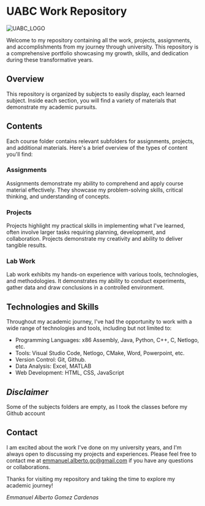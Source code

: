 # UABC Work Repository

![UABC_LOGO](https://static.wixstatic.com/media/d37dc4_aa9a938d426145dd89f2fb14f25ad814~mv2.png/v1/crop/x_532,y_247,w_1899,h_2526/fill/w_304,h_404,al_c,q_85,usm_0.66_1.00_0.01,enc_auto/Escudo_0%20(1).png)

Welcome to my repository containing all the work, projects, assignments, and accomplishments from my journey through university. This repository is a comprehensive portfolio showcasing my growth, skills, and dedication during these transformative years.

## Overview

This repository is organized by subjects to easily display, each learned subject. Inside each section, you will find a variety of materials that demonstrate my academic pursuits.

## Contents

Each course folder contains relevant subfolders for assignments, projects, and additional materials. Here's a brief overview of the types of content you'll find:

### Assignments

Assignments demonstrate my ability to comprehend and apply course material effectively. They showcase my problem-solving skills, critical thinking, and understanding of concepts.

### Projects

Projects highlight my practical skills in implementing what I've learned, often involve larger tasks requiring planning, development, and collaboration. Projects demonstrate my creativity and ability to deliver tangible results.

### Lab Work

Lab work exhibits my hands-on experience with various tools, technologies, and methodologies. It demonstrates my ability to conduct experiments, gather data and draw conclusions in a controlled environment.

## Technologies and Skills

Throughout my academic journey, I've had the opportunity to work with a wide range of technologies and tools, including but not limited to:

- Programming Languages: x86 Assembly, Java, Python, C++, C, Netlogo, etc.
- Tools: Visual Studio Code, Netlogo, CMake, Word, Powerpoint, etc.
- Version Control: Git, Github.
- Data Analysis: Excel, MATLAB
- Web Development: HTML, CSS, JavaScript

## _Disclaimer_ 

Some of the subjects folders are empty, as I took the classes before my Github account

## Contact

I am excited about the work I've done on my university years, and I'm always open to discussing my projects and experiences.
Please feel free to contact me at [emmanuel.alberto.gc@gmail.com](mailto:emmanuel.alberto.gc@gmail.com) if you have any questions or collaborations.

Thanks for visiting my repository and taking the time to explore my academic journey!

*Emmanuel Alberto Gomez Cardenas*

